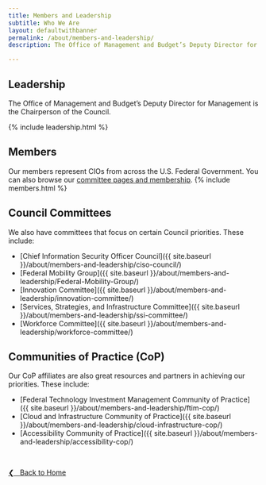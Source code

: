 ```yaml
---
title: Members and Leadership
subtitle: Who We Are
layout: defaultwithbanner
permalink: /about/members-and-leadership/
description: The Office of Management and Budget’s Deputy Director for Management, Margaret Weichert, is the Chairperson of the Council. 

---
```

## Leadership
The Office of Management and Budget’s Deputy Director for Management is the Chairperson of the Council.   

{% include leadership.html %}

## Members
Our members represent CIOs from across the U.S. Federal Government. You can also browse our [committee pages and membership](#council-committees).
{% include members.html %}

## Council Committees
We also have committees that focus on certain Council priorities. These include:
* [Chief Information Security Officer Council]({{ site.baseurl }}/about/members-and-leadership/ciso-council/)
* [Federal Mobility Group]({{ site.baseurl }}/about/members-and-leadership/Federal-Mobility-Group/)
* [Innovation Committee]({{ site.baseurl }}/about/members-and-leadership/innovation-committee/)
* [Services, Strategies, and Infrastructure Committee]({{ site.baseurl }}/about/members-and-leadership/ssi-committee/)
* [Workforce Committee]({{ site.baseurl }}/about/members-and-leadership/workforce-committee/)

## Communities of Practice (CoP)
Our CoP affiliates are also great resources and partners in achieving our priorities. These include:
* [Federal Technology Investment Management Community of Practice]({{ site.baseurl }}/about/members-and-leadership/ftim-cop/)
* [Cloud and Infrastructure Community of Practice]({{ site.baseurl }}/about/members-and-leadership/cloud-infrastructure-cop/)
* [Accessibility Community of Practice]({{ site.baseurl }}/about/members-and-leadership/accessibility-cop/)

&nbsp;

<a href="{{site.baseurl}}">&#10094; &nbsp; Back to Home</a><br>
